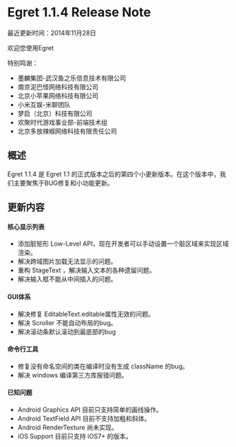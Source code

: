 Egret 1.1.4 Release Note
===============================


最近更新时间：2014年11月28日


欢迎您使用Egret

特别鸣谢：

* 墨麟集团-武汉鱼之乐信息技术有限公司
* 南京泥巴怪网络科技有限公司
* 北京小苹果网络科技有限公司
* 小米互娱-米聊团队
* 梦启（北京）科技有限公司
* 欢聚时代游戏事业部-前端技术组
* 北京多放辣椒网络科技有限责任公司

## 概述

Egret 1.1.4 是 Egret 1.1 的正式版本之后的第四个小更新版本。在这个版本中，我们主要聚焦于BUG修复和小功能更新。

## 更新内容


#### 核心显示列表

* 添加脏矩形 Low-Level API，现在开发者可以手动设置一个脏区域来实现区域渲染。
* 解决跨域图片加载无法显示的问题。
* 重构 StageText ，解决输入文本的各种遗留问题。
* 解决输入框不能从中间插入的问题。



#### GUI体系

* 解决修复 EditableText.editable属性无效的问题。
* 解决 Scroller 不能自动布局的bug。
* 解决滚动条默认滚动到最底部的bug


#### 命令行工具

* 修复没有命名空间的类在编译时没有生成 className 的bug。
* 解决 windows 编译第三方库报错问题。


#### 已知问题

* Android Graphics API 目前只支持简单的画线操作。
* Android TextField API 目前不支持加粗和斜体。
* Android RenderTexture 尚未实现。
* iOS Support 目前只支持 iOS7+ 的版本。


